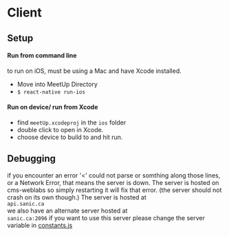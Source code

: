 # Client

## Setup
#### Run from command line
to run on iOS, must be using a Mac and have Xcode installed.
- Move into MeetUp Directory
- `$ react-native run-ios`

#### Run on device/ run from Xcode
- find `meetUp.xcodeproj` in the `ios` folder
- double click to open in Xcode.
- choose device to build to and hit run.

<!-- ## Pusher Starter Code for React Native
```
import Pusher from 'pusher-js/react-native';

// Enable pusher logging - don't include this in production
Pusher.logToConsole = true;

var pusher = new Pusher('c44a3af2941478d93548', {
  encrypted: true
});

var channel = pusher.subscribe('my-channel');
channel.bind('my-event', function(data) {
  alert(data.message);
});
```

## TODO::
- separate the home tab from `Home.js` and move to `/tabViews/`.
- Make current status, and how to update it, more obvious. (Navbar)
-->
## Debugging
if you encounter an error '<' could not parse or somthing along those lines, or a Network Error, that means the server is down. The server is hosted on cms-weblabs so simply restarting it will fix that error. (the server should not crash on its own though.) The server is hosted at  
`api.sanic.ca`  
we also have an alternate server hosted at  
`sanic.ca:2096` 
if you want to use this server please change the server variable in [constants.js](./Meetup/app/constants.js)
